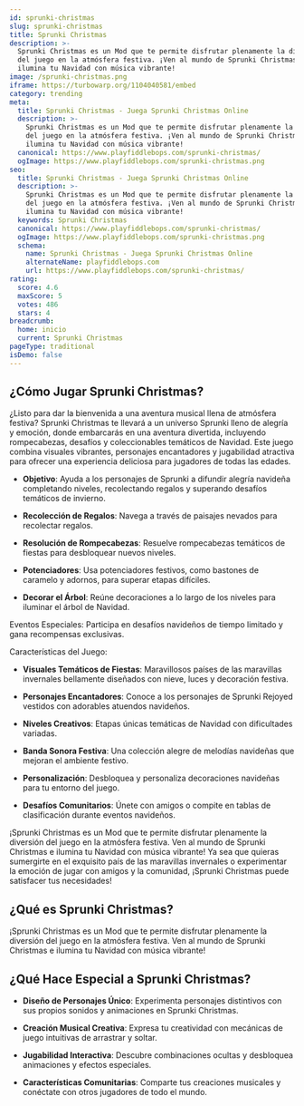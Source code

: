 ```yaml
---
id: sprunki-christmas
slug: sprunki-christmas
title: Sprunki Christmas
description: >-
  Sprunki Christmas es un Mod que te permite disfrutar plenamente la diversión
  del juego en la atmósfera festiva. ¡Ven al mundo de Sprunki Christmas e
  ilumina tu Navidad con música vibrante!
image: /sprunki-christmas.png
iframe: https://turbowarp.org/1104040581/embed
category: trending
meta:
  title: Sprunki Christmas - Juega Sprunki Christmas Online
  description: >-
    Sprunki Christmas es un Mod que te permite disfrutar plenamente la diversión
    del juego en la atmósfera festiva. ¡Ven al mundo de Sprunki Christmas e
    ilumina tu Navidad con música vibrante!
  canonical: https://www.playfiddlebops.com/sprunki-christmas/
  ogImage: https://www.playfiddlebops.com/sprunki-christmas.png
seo:
  title: Sprunki Christmas - Juega Sprunki Christmas Online
  description: >-
    Sprunki Christmas es un Mod que te permite disfrutar plenamente la diversión
    del juego en la atmósfera festiva. ¡Ven al mundo de Sprunki Christmas e
    ilumina tu Navidad con música vibrante!
  keywords: Sprunki Christmas
  canonical: https://www.playfiddlebops.com/sprunki-christmas/
  ogImage: https://www.playfiddlebops.com/sprunki-christmas.png
  schema:
    name: Sprunki Christmas - Juega Sprunki Christmas Online
    alternateName: playfiddlebops.com
    url: https://www.playfiddlebops.com/sprunki-christmas/
rating:
  score: 4.6
  maxScore: 5
  votes: 486
  stars: 4
breadcrumb:
  home: inicio
  current: Sprunki Christmas
pageType: traditional
isDemo: false
---
```


## ¿Cómo Jugar Sprunki Christmas?

¿Listo para dar la bienvenida a una aventura musical llena de atmósfera festiva? Sprunki Christmas te llevará a un universo Sprunki lleno de alegría y emoción, donde embarcarás en una aventura divertida, incluyendo rompecabezas, desafíos y coleccionables temáticos de Navidad. Este juego combina visuales vibrantes, personajes encantadores y jugabilidad atractiva para ofrecer una experiencia deliciosa para jugadores de todas las edades.

- **Objetivo**: Ayuda a los personajes de Sprunki a difundir alegría navideña completando niveles, recolectando regalos y superando desafíos temáticos de invierno.

- **Recolección de Regalos**: Navega a través de paisajes nevados para recolectar regalos.

- **Resolución de Rompecabezas**: Resuelve rompecabezas temáticos de fiestas para desbloquear nuevos niveles.

- **Potenciadores**: Usa potenciadores festivos, como bastones de caramelo y adornos, para superar etapas difíciles.

- **Decorar el Árbol**: Reúne decoraciones a lo largo de los niveles para iluminar el árbol de Navidad.

Eventos Especiales: Participa en desafíos navideños de tiempo limitado y gana recompensas exclusivas.

Características del Juego:

- **Visuales Temáticos de Fiestas**: Maravillosos países de las maravillas invernales bellamente diseñados con nieve, luces y decoración festiva.

- **Personajes Encantadores**: Conoce a los personajes de Sprunki Rejoyed vestidos con adorables atuendos navideños.

- **Niveles Creativos**: Etapas únicas temáticas de Navidad con dificultades variadas.

- **Banda Sonora Festiva**: Una colección alegre de melodías navideñas que mejoran el ambiente festivo.

- **Personalización**: Desbloquea y personaliza decoraciones navideñas para tu entorno del juego.

- **Desafíos Comunitarios**: Únete con amigos o compite en tablas de clasificación durante eventos navideños.

¡Sprunki Christmas es un Mod que te permite disfrutar plenamente la diversión del juego en la atmósfera festiva. Ven al mundo de Sprunki Christmas e ilumina tu Navidad con música vibrante! Ya sea que quieras sumergirte en el exquisito país de las maravillas invernales o experimentar la emoción de jugar con amigos y la comunidad, ¡Sprunki Christmas puede satisfacer tus necesidades!

## ¿Qué es Sprunki Christmas?

¡Sprunki Christmas es un Mod que te permite disfrutar plenamente la diversión del juego en la atmósfera festiva. Ven al mundo de Sprunki Christmas e ilumina tu Navidad con música vibrante!

## ¿Qué Hace Especial a Sprunki Christmas?

- **Diseño de Personajes Único**: Experimenta personajes distintivos con sus propios sonidos y animaciones en Sprunki Christmas.

- **Creación Musical Creativa**: Expresa tu creatividad con mecánicas de juego intuitivas de arrastrar y soltar.

- **Jugabilidad Interactiva**: Descubre combinaciones ocultas y desbloquea animaciones y efectos especiales.

- **Características Comunitarias**: Comparte tus creaciones musicales y conéctate con otros jugadores de todo el mundo.